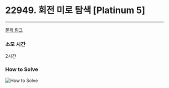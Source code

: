# 22949. 회전 미로 탐색 [Platinum 5]
---
[문제 링크](https://www.acmicpc.net/problem/22949)

### 소모 시간
2시간

### How to Solve
![How to Solve](http://www.junhyoung.info/wp-content/uploads/2024/07/22949.howToSolve.jpg)
